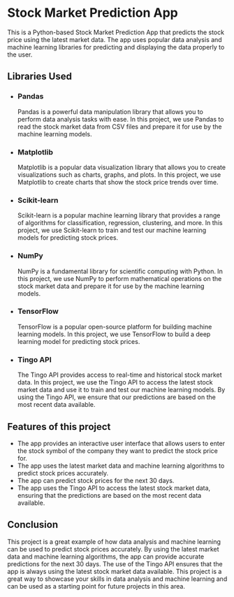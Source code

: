 # **Stock Market Prediction App**

This is a Python-based Stock Market Prediction App that predicts the stock price using the latest market data. The app uses popular data analysis and machine learning libraries for predicting and displaying the data properly to the user.

## **Libraries Used**

- ### **Pandas**

  Pandas is a powerful data manipulation library that allows you to perform data analysis tasks with ease. In this project, we use Pandas to read the stock market data from CSV files and prepare it for use by the machine learning models.

- ### **Matplotlib**

  Matplotlib is a popular data visualization library that allows you to create visualizations such as charts, graphs, and plots. In this project, we use Matplotlib to create charts that show the stock price trends over time.

- ### **Scikit-learn**

  Scikit-learn is a popular machine learning library that provides a range of algorithms for classification, regression, clustering, and more. In this project, we use Scikit-learn to train and test our machine learning models for predicting stock prices.

- ### **NumPy**

  NumPy is a fundamental library for scientific computing with Python. In this project, we use NumPy to perform mathematical operations on the stock market data and prepare it for use by the machine learning models.

- ### **TensorFlow**

  TensorFlow is a popular open-source platform for building machine learning models. In this project, we use TensorFlow to build a deep learning model for predicting stock prices.

- ### **Tingo API**

  The Tingo API provides access to real-time and historical stock market data. In this project, we use the Tingo API to access the latest stock market data and use it to train and test our machine learning models. By using the Tingo API, we ensure that our predictions are based on the most recent data available.

## **Features of this project**

- The app provides an interactive user interface that allows users to enter the stock symbol of the company they want to predict the stock price for.
- The app uses the latest market data and machine learning algorithms to predict stock prices accurately.
- The app can predict stock prices for the next 30 days.
- The app uses the Tingo API to access the latest stock market data, ensuring that the predictions are based on the most recent data available.

## **Conclusion**

This project is a great example of how data analysis and machine learning can be used to predict stock prices accurately. By using the latest market data and machine learning algorithms, the app can provide accurate predictions for the next 30 days. The use of the Tingo API ensures that the app is always using the latest stock market data available. This project is a great way to showcase your skills in data analysis and machine learning and can be used as a starting point for future projects in this area.
